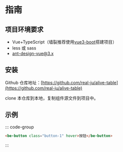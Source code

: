# 指南

## 项目环境要求

- Vue+TypeScript（墙裂推荐使用[vue3-boot](https://github.com/real-ju/vue3-boot)搭建项目）
- less 或 sass
- ant-design-vue@3.x

## 安装

Github 仓库地址：[https://github.com/real-ju/alive-table](https://github.com/real-ju/alive-table)

clone 本仓库到本地，复制组件源文件到项目中。

## 示例

::: code-group

```html [template]
<be-button class="button-1" hover>按钮</be-button>
```

:::

<ExampleIframe url="/demo" height="70px"></ExampleIframe>

<script setup lang="ts">
import ExampleIframe from "./src/ExampleIframe.vue";
</script>
